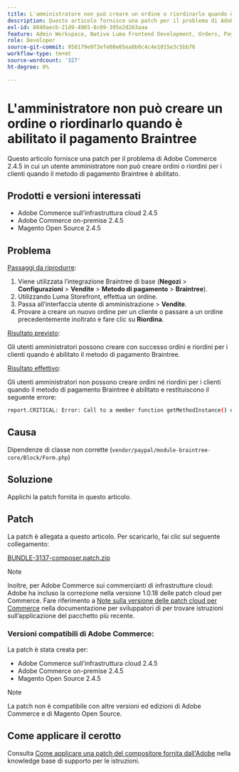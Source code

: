 ```yaml
---
title: L'amministratore non può creare un ordine o riordinarlo quando è abilitato il pagamento Braintree
description: Questo articolo fornisce una patch per il problema di Adobe Commerce 2.4.5 in cui un utente amministratore non può creare ordini o riordini per i clienti quando il metodo di pagamento Braintree è abilitato.
exl-id: 8840aecb-21d9-4965-8c09-395e2d263aaa
feature: Admin Workspace, Native Luma Frontend Development, Orders, Payments
role: Developer
source-git-commit: 958179e0f3efe08e65ea8b0c4c4e1015e3c5bb76
workflow-type: tm+mt
source-wordcount: '327'
ht-degree: 0%

---
```


# L&#39;amministratore non può creare un ordine o riordinarlo quando è abilitato il pagamento Braintree

Questo articolo fornisce una patch per il problema di Adobe Commerce 2.4.5 in cui un utente amministratore non può creare ordini o riordini per i clienti quando il metodo di pagamento Braintree è abilitato.

## Prodotti e versioni interessati

* Adobe Commerce sull’infrastruttura cloud 2.4.5
* Adobe Commerce on-premise 2.4.5
* Magento Open Source 2.4.5

## Problema

<u>Passaggi da riprodurre</u>:

1. Viene utilizzata l’integrazione Braintree di base (**Negozi** > **Configurazioni** > **Vendite** > **Metodo di pagamento** > **Braintree**).
1. Utilizzando Luma Storefront, effettua un ordine.
1. Passa all’interfaccia utente di amministrazione > **Vendite**.
1. Provare a creare un nuovo ordine per un cliente o passare a un ordine precedentemente inoltrato e fare clic su **Riordina**.

<u>Risultato previsto</u>:

Gli utenti amministratori possono creare con successo ordini e riordini per i clienti quando è abilitato il metodo di pagamento Braintree.

<u>Risultato effettivo</u>:

Gli utenti amministratori non possono creare ordini né riordini per i clienti quando il metodo di pagamento Braintree è abilitato e restituiscono il seguente errore:

```bash
report.CRITICAL: Error: Call to a member function getMethodInstance() on null in /app/vendor/paypal/module-braintree-core/Block/Form.php:174
```

## Causa

Dipendenze di classe non corrette (`vendor/paypal/module-braintree-core/Block/Form.php`)

## Soluzione

Applichi la patch fornita in questo articolo.

## Patch

La patch è allegata a questo articolo. Per scaricarlo, fai clic sul seguente collegamento:

[BUNDLE-3137-composer.patch.zip](assets/BUNDLE-3137-composer.patch.zip)

>[!NOTE]
>
>Inoltre, per Adobe Commerce sui commercianti di infrastrutture cloud: Adobe ha incluso la correzione nella versione 1.0.18 delle patch cloud per Commerce. Fare riferimento a [Note sulla versione delle patch cloud per Commerce](https://devdocs.magento.com/cloud/release-notes/mcp-release-notes.html) nella documentazione per sviluppatori di per trovare istruzioni sull’applicazione del pacchetto più recente.

### Versioni compatibili di Adobe Commerce:

La patch è stata creata per:

* Adobe Commerce sull’infrastruttura cloud 2.4.5
* Adobe Commerce on-premise 2.4.5
* Magento Open Source 2.4.5

>[!NOTE]
>
>La patch non è compatibile con altre versioni ed edizioni di Adobe Commerce e di Magento Open Source.

## Come applicare il cerotto

Consulta [Come applicare una patch del compositore fornita dall&#39;Adobe](/help/how-to/general/how-to-apply-a-composer-patch-provided-by-magento.md) nella knowledge base di supporto per le istruzioni.
